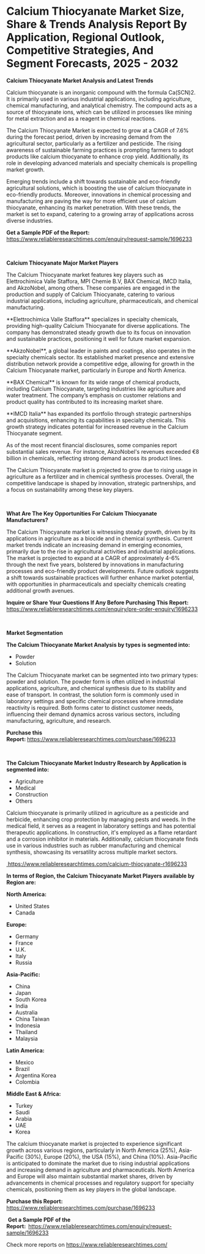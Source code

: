 <p><h1>Calcium Thiocyanate Market Size, Share & Trends Analysis Report By Application, Regional Outlook, Competitive Strategies, And Segment Forecasts, 2025 - 2032</h1></p><p><strong>Calcium Thiocyanate Market Analysis and Latest Trends</strong></p>
<p><p>Calcium thiocyanate is an inorganic compound with the formula Ca(SCN)2. It is primarily used in various industrial applications, including agriculture, chemical manufacturing, and analytical chemistry. The compound acts as a source of thiocyanate ions, which can be utilized in processes like mining for metal extraction and as a reagent in chemical reactions.</p><p>The Calcium Thiocyanate Market is expected to grow at a CAGR of 7.6% during the forecast period, driven by increasing demand from the agricultural sector, particularly as a fertilizer and pesticide. The rising awareness of sustainable farming practices is prompting farmers to adopt products like calcium thiocyanate to enhance crop yield. Additionally, its role in developing advanced materials and specialty chemicals is propelling market growth.</p><p>Emerging trends include a shift towards sustainable and eco-friendly agricultural solutions, which is boosting the use of calcium thiocyanate in eco-friendly products. Moreover, innovations in chemical processing and manufacturing are paving the way for more efficient use of calcium thiocyanate, enhancing its market penetration. With these trends, the market is set to expand, catering to a growing array of applications across diverse industries.</p></p>
<p><strong>Get a Sample PDF of the Report:&nbsp;</strong> <a href="https://www.reliableresearchtimes.com/enquiry/request-sample/1696233?utm_campaign=3070&utm_medium=2&utm_source=Github&utm_content=ia&utm_term=01042025&utm_id=calcium-thiocyanate">https://www.reliableresearchtimes.com/enquiry/request-sample/1696233</a></p>
<p>&nbsp;</p>
<p><strong>Calcium Thiocyanate Major Market Players</strong></p>
<p><p>The Calcium Thiocyanate market features key players such as Elettrochimica Valle Staffora, MPI Chemie B.V, BAX Chemical, IMCD Italia, and AkzoNobel, among others. These companies are engaged in the production and supply of Calcium Thiocyanate, catering to various industrial applications, including agriculture, pharmaceuticals, and chemical manufacturing.</p><p>**Elettrochimica Valle Staffora** specializes in specialty chemicals, providing high-quality Calcium Thiocyanate for diverse applications. The company has demonstrated steady growth due to its focus on innovation and sustainable practices, positioning it well for future market expansion.</p><p>**AkzoNobel**, a global leader in paints and coatings, also operates in the specialty chemicals sector. Its established market presence and extensive distribution network provide a competitive edge, allowing for growth in the Calcium Thiocyanate market, particularly in Europe and North America. </p><p>**BAX Chemical** is known for its wide range of chemical products, including Calcium Thiocyanate, targeting industries like agriculture and water treatment. The company’s emphasis on customer relations and product quality has contributed to its increasing market share.</p><p>**IMCD Italia** has expanded its portfolio through strategic partnerships and acquisitions, enhancing its capabilities in specialty chemicals. This growth strategy indicates potential for increased revenue in the Calcium Thiocyanate segment.</p><p>As of the most recent financial disclosures, some companies report substantial sales revenue. For instance, AkzoNobel's revenues exceeded €8 billion in chemicals, reflecting strong demand across its product lines. </p><p>The Calcium Thiocyanate market is projected to grow due to rising usage in agriculture as a fertilizer and in chemical synthesis processes. Overall, the competitive landscape is shaped by innovation, strategic partnerships, and a focus on sustainability among these key players.</p></p>
<p>&nbsp;</p>
<p><strong>What Are The Key Opportunities For Calcium Thiocyanate Manufacturers?</strong></p>
<p><p>The Calcium Thiocyanate market is witnessing steady growth, driven by its applications in agriculture as a biocide and in chemical synthesis. Current market trends indicate an increasing demand in emerging economies, primarily due to the rise in agricultural activities and industrial applications. The market is projected to expand at a CAGR of approximately 4-6% through the next five years, bolstered by innovations in manufacturing processes and eco-friendly product developments. Future outlook suggests a shift towards sustainable practices will further enhance market potential, with opportunities in pharmaceuticals and specialty chemicals creating additional growth avenues.</p></p>
<p><strong>Inquire or Share Your Questions If Any Before Purchasing This Report:</strong> <a href="https://www.reliableresearchtimes.com/enquiry/pre-order-enquiry/1696233?utm_campaign=3070&utm_medium=2&utm_source=Github&utm_content=ia&utm_term=01042025&utm_id=calcium-thiocyanate">https://www.reliableresearchtimes.com/enquiry/pre-order-enquiry/1696233</a></p>
<p>&nbsp;</p>
<p><strong>Market Segmentation</strong></p>
<p><strong>The Calcium Thiocyanate Market Analysis by types is segmented into:</strong></p>
<p><ul><li>Powder</li><li>Solution</li></ul></p>
<p><p>The Calcium Thiocyanate market can be segmented into two primary types: powder and solution. The powder form is often utilized in industrial applications, agriculture, and chemical synthesis due to its stability and ease of transport. In contrast, the solution form is commonly used in laboratory settings and specific chemical processes where immediate reactivity is required. Both forms cater to distinct customer needs, influencing their demand dynamics across various sectors, including manufacturing, agriculture, and research.</p></p>
<p><strong>Purchase this Report:&nbsp;</strong><a href="https://www.reliableresearchtimes.com/purchase/1696233?utm_campaign=3070&utm_medium=2&utm_source=Github&utm_content=ia&utm_term=01042025&utm_id=calcium-thiocyanate">https://www.reliableresearchtimes.com/purchase/1696233</a></p>
<p>&nbsp;</p>
<p><strong>The Calcium Thiocyanate Market Industry Research by Application is segmented into:</strong></p>
<p><ul><li>Agriculture</li><li>Medical</li><li>Construction</li><li>Others</li></ul></p>
<p><p>Calcium thiocyanate is primarily utilized in agriculture as a pesticide and herbicide, enhancing crop protection by managing pests and weeds. In the medical field, it serves as a reagent in laboratory settings and has potential therapeutic applications. In construction, it's employed as a flame retardant and a corrosion inhibitor in materials. Additionally, calcium thiocyanate finds use in various industries such as rubber manufacturing and chemical synthesis, showcasing its versatility across multiple market sectors.</p></p>
<p><a href="https://www.reliableresearchtimes.com/calcium-thiocyanate-r1696233?utm_campaign=3070&utm_medium=2&utm_source=Github&utm_content=ia&utm_term=01042025&utm_id=calcium-thiocyanate">&nbsp;https://www.reliableresearchtimes.com/calcium-thiocyanate-r1696233</a></p>
<p><strong>In terms of Region, the Calcium Thiocyanate Market Players available by Region are:</strong></p>
<p>
    <p> <strong> North America: </strong>
        <ul>
            <li>United States</li>
            <li>Canada</li>
        </ul>
        </p> 
    <p> <strong> Europe: </strong>
        <ul>
            <li>Germany</li>
            <li>France</li>
            <li>U.K.</li>
            <li>Italy</li>
            <li>Russia</li>
        </ul>
        </p> 
    <p> <strong> Asia-Pacific: </strong>
        <ul>
            <li>China</li>
            <li>Japan</li>
            <li>South Korea</li>
            <li>India</li>
            <li>Australia</li>
            <li>China Taiwan</li>
            <li>Indonesia</li>
            <li>Thailand</li>
            <li>Malaysia</li>
        </ul>
        </p> 
    <p> <strong> Latin America: </strong>
        <ul>
            <li>Mexico</li>
            <li>Brazil</li>
            <li>Argentina Korea</li>
            <li>Colombia</li>
        </ul>
        </p> 
    <p> <strong> Middle East & Africa: </strong>
        <ul>
            <li>Turkey</li>
            <li>Saudi</li>
            <li>Arabia</li>
            <li>UAE</li>
            <li>Korea</li>
        </ul>
    </p>
    </p>
<p><p>The calcium thiocyanate market is projected to experience significant growth across various regions, particularly in North America (25%), Asia-Pacific (30%), Europe (20%), the USA (15%), and China (10%). Asia-Pacific is anticipated to dominate the market due to rising industrial applications and increasing demand in agriculture and pharmaceuticals. North America and Europe will also maintain substantial market shares, driven by advancements in chemical processes and regulatory support for specialty chemicals, positioning them as key players in the global landscape.</p></p>
<p><strong>Purchase this Report: </strong><a href="https://www.reliableresearchtimes.com/purchase/1696233?utm_campaign=3070&utm_medium=2&utm_source=Github&utm_content=ia&utm_term=01042025&utm_id=calcium-thiocyanate">https://www.reliableresearchtimes.com/purchase/1696233</a></p>
<p>&nbsp;<strong>Get a Sample PDF of the Report:&nbsp;&nbsp;</strong><a href="https://www.reliableresearchtimes.com/enquiry/request-sample/1696233?utm_campaign=3070&utm_medium=2&utm_source=Github&utm_content=ia&utm_term=01042025&utm_id=calcium-thiocyanate">https://www.reliableresearchtimes.com/enquiry/request-sample/1696233</a></p>
<p><strong></strong></p>
<p>Check more reports on <a href="https://www.reliableresearchtimes.com/?utm_campaign=3070&utm_medium=2&utm_source=Github&utm_content=ia&utm_term=01042025&utm_id=calcium-thiocyanate">https://www.reliableresearchtimes.com/</a></p>